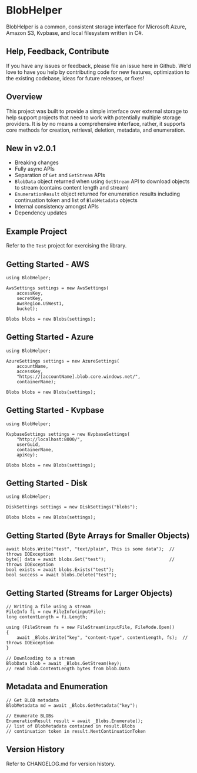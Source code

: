 # BlobHelper

BlobHelper is a common, consistent storage interface for Microsoft Azure, Amazon S3, Kvpbase, and local filesystem written in C#.
 
[nuget]:     https://www.nuget.org/packages/BlobHelper/
[nuget-img]: https://badge.fury.io/nu/Object.svg

## Help, Feedback, Contribute

If you have any issues or feedback, please file an issue here in Github. We'd love to have you help by contributing code for new features, optimization to the existing codebase, ideas for future releases, or fixes!

## Overview

This project was built to provide a simple interface over external storage to help support projects that need to work with potentially multiple storage providers.  It is by no means a comprehensive interface, rather, it supports core methods for creation, retrieval, deletion, metadata, and enumeration.

## New in v2.0.1

- Breaking changes
- Fully async APIs
- Separation of ```Get``` and ```GetStream``` APIs
- ```BlobData``` object returned when using ```GetStream``` API to download objects to stream (contains content length and stream)
- ```EnumerationResult``` object returned for enumeration results including continuation token and list of ```BlobMetadata``` objects
- Internal consistency amongst APIs
- Dependency updates

## Example Project

Refer to the ```Test``` project for exercising the library.

## Getting Started - AWS
```
using BlobHelper;

AwsSettings settings = new AwsSettings(
	accessKey, 
	secretKey, 
	AwsRegion.USWest1,
	bucket);

Blobs blobs = new Blobs(settings); 
```

## Getting Started - Azure
```
using BlobHelper;

AzureSettings settings = new AzureSettings(
	accountName, 
	accessKey, 
	"https://[accountName].blob.core.windows.net/", 
	containerName);

Blobs blobs = new Blobs(settings); 
```

## Getting Started - Kvpbase
```
using BlobHelper;

KvpbaseSettings settings = new KvpbaseSettings(
	"http://localhost:8000/", 
	userGuid, 
	containerName, 
	apiKey);

Blobs blobs = new Blobs(settings); 
```

## Getting Started - Disk
```
using BlobHelper;

DiskSettings settings = new DiskSettings("blobs"); 

Blobs blobs = new Blobs(settings);
```

## Getting Started (Byte Arrays for Smaller Objects)
```
await blobs.Write("test", "text/plain", This is some data");  // throws IOException
byte[] data = await blobs.Get("test");                        // throws IOException
bool exists = await blobs.Exists("test");
bool success = await blobs.Delete("test");
```

## Getting Started (Streams for Larger Objects)
```
// Writing a file using a stream
FileInfo fi = new FileInfo(inputFile);
long contentLength = fi.Length;

using (FileStream fs = new FileStream(inputFile, FileMode.Open))
{
    await _Blobs.Write("key", "content-type", contentLength, fs);  // throws IOException
}

// Downloading to a stream
BlobData blob = await _Blobs.GetStream(key);
// read blob.ContentLength bytes from blob.Data
```

## Metadata and Enumeration
```
// Get BLOB metadata
BlobMetadata md = await _Blobs.GetMetadata("key");

// Enumerate BLOBs
EnumerationResult result = await _Blobs.Enumerate();
// list of BlobMetadata contained in result.Blobs
// continuation token in result.NextContinuationToken
```

## Version History

Refer to CHANGELOG.md for version history.
